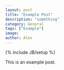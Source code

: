 ```yaml
---
layout: post
title: "Example Post"
description: "something"
category: General
tags: ["Example"]
image:
author: Alex
---
```

{% include JB/setup %}

This is an example post.

